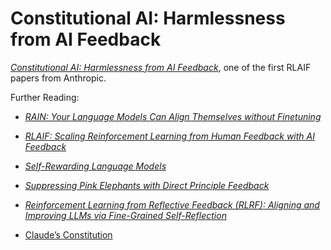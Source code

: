 # Constitutional AI: Harmlessness from AI Feedback

[*Constitutional AI: Harmlessness from AI Feedback*](https://arxiv.org/abs/2212.08073), one of the first RLAIF papers from Anthropic.

Further Reading:
- [*RAIN: Your Language Models Can Align Themselves without Finetuning*](https://arxiv.org/abs/2309.07124)
- [*RLAIF: Scaling Reinforcement Learning from Human Feedback with AI Feedback*](https://arxiv.org/abs/2309.00267)
- [*Self-Rewarding Language Models*](https://arxiv.org/abs/2401.10020)
- [*Suppressing Pink Elephants with Direct Principle Feedback*](https://arxiv.org/abs/2402.07896)
- [*Reinforcement Learning from Reflective Feedback (RLRF): Aligning and Improving LLMs via Fine-Grained Self-Reflection*](https://arxiv.org/abs/2403.14238)

- [Claude’s Constitution](https://www.anthropic.com/news/claudes-constitution)